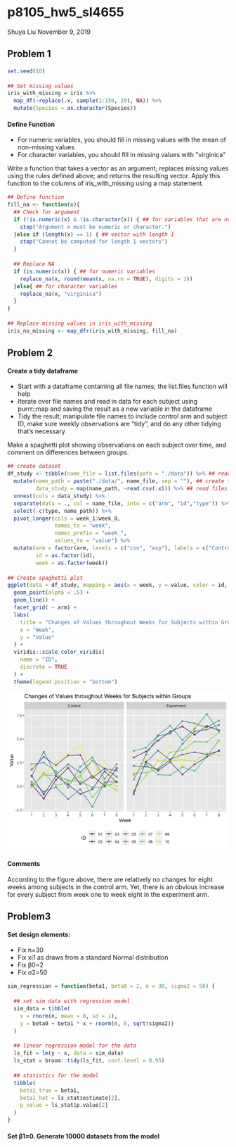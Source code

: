 p8105\_hw5\_sl4655
================
Shuya Liu
November 9, 2019

Problem 1
---------

``` r
set.seed(10)

## Set missing values
iris_with_missing = iris %>% 
  map_df(~replace(.x, sample(1:150, 20), NA)) %>%
  mutate(Species = as.character(Species))
```

#### Define Function

-   For numeric variables, you should fill in missing values with the mean of non-missing values
-   For character variables, you should fill in missing values with "virginica"

Write a function that takes a vector as an argument; replaces missing values using the rules defined above; and returns the resulting vector. Apply this function to the columns of iris\_with\_missing using a map statement.

``` r
## Define function
fill_na <- function(x){
  ## Check for argument
  if (!is.numeric(x) & !is.character(x)) { ## for variables that are not numeric and variables
    stop("Argument x must be numeric or character.")
  }else if (length(x) == 1) { ## vector with length 1
    stop("Cannot be computed for length 1 vectors")
  }
  
  ## Replace NA
  if (is.numeric(x)) { ## for numeric variables
    replace_na(x, round(mean(x, na.rm = TRUE), digits = 1))
  }else{ ## for character variables
    replace_na(x, "virginica")
  }
}

## Replace missing values in iris_with_missing
iris_no_missing <- map_dfr(iris_with_missing, fill_na)
```

Problem 2
---------

#### Create a tidy dataframe

-   Start with a dataframe containing all file names; the list.files function will help
-   Iterate over file names and read in data for each subject using purrr::map and saving the result as a new variable in the dataframe
-   Tidy the result; manipulate file names to include control arm and subject ID, make sure weekly observations are “tidy”, and do any other tidying that’s necessary

Make a spaghetti plot showing observations on each subject over time, and comment on differences between groups.

``` r
## create dataset
df_study <- tibble(name_file = list.files(path = "./data")) %>% ## read files' names
  mutate(name_path = paste("./data/", name_file, sep = ""), ## create files' paths
         data_study = map(name_path, ~read.csv(.x))) %>% ## read files
  unnest(cols = data_study) %>%
  separate(data = ., col = name_file, into = c("arm", "id","type")) %>%
  select(-c(type, name_path)) %>%
  pivot_longer(cols = week_1:week_8,
               names_to = "week",
               names_prefix = "week_",
               values_to = "value") %>%
  mutate(arm = factor(arm, levels = c("con", "exp"), labels = c("Control", "Experiment")),
         id = as.factor(id),
         week = as.factor(week))

## Create spaghetti plot
ggplot(data = df_study, mapping = aes(x = week, y = value, color = id, group = id)) + 
  geom_point(alpha = .5) +
  geom_line() +
  facet_grid( ~ arm) +
  labs(
    title = "Changes of Values throughout Weeks for Subjects within Groups",
    x = "Week",
    y = "Value"
  ) + 
  viridis::scale_color_viridis(
    name = "ID", 
    discrete = TRUE
  ) + 
  theme(legend.position = "bottom")
```

![](p8105_hw5_sl4655_files/figure-markdown_github/read_files-1.png)

#### Comments

According to the figure above, there are relatively no changes for eight weeks among subjects in the control arm. Yet, there is an obvious increase for every subject from week one to week eight in the experiment arm.

Problem3
--------

#### Set design elements:

-   Fix n=30
-   Fix xi1 as draws from a standard Normal distribution
-   Fix β0=2
-   Fix σ2=50

``` r
sim_regression = function(beta1, beta0 = 2, n = 30, sigma2 = 50) {
  
  ## set sim data with regression model
  sim_data = tibble(
    x = rnorm(n, mean = 0, sd = 1),
    y = beta0 + beta1 * x + rnorm(n, 0, sqrt(sigma2))
  )
  
  ## linear regression model for the data
  ls_fit = lm(y ~ x, data = sim_data)
  ls_stat = broom::tidy(ls_fit, conf.level = 0.95)
  
  ## statistics for the model
  tibble(
    beta1_true = beta1,
    beta1_hat = ls_stat$estimate[2],
    p_value = ls_stat$p.value[2]
  )
}
```

#### Set β1=0. Generate 10000 datasets from the model
